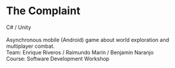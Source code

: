 # The Complaint
C# / Unity
</br>
</br>
Asynchronous mobile (Android) game about world exploration and multiplayer combat.
</br>
Team: Enrique Riveros / Raimundo Marin / Benjamin Naranjo
</br>
Course: Software Development Workshop
